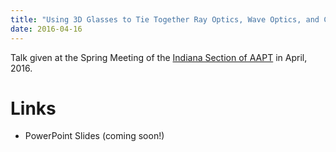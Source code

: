 ```yaml
---
title: "Using 3D Glasses to Tie Together Ray Optics, Wave Optics, and Color Mixing"
date: 2016-04-16
---
```


Talk given at the Spring Meeting of the [Indiana Section of AAPT](http://www.inaapt.org/) in April, 2016.

# Links

 * PowerPoint Slides (coming soon!)